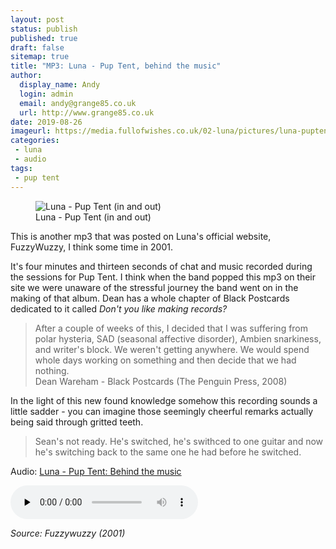```yaml
---
layout: post
status: publish
published: true
draft: false
sitemap: true
title: "MP3: Luna - Pup Tent, behind the music"
author:
  display_name: Andy
  login: admin
  email: andy@grange85.co.uk
  url: http://www.grange85.co.uk
date: 2019-08-26
imageurl: https://media.fullofwishes.co.uk/02-luna/pictures/luna-puptent-in-and-out.jpg
categories:
 - luna
 - audio
tags:
 - pup tent
---
```

<figure class="caption aligncenter"><img src="https://media.fullofwishes.co.uk/02-luna/pictures/luna-puptent-in-and-out.jpg" alt="Luna - Pup Tent (in and out)" /><figcaption class="caption-text">Luna - Pup Tent (in and out)</figcaption></figure>

This is another mp3 that was posted on Luna's official website, FuzzyWuzzy, I think some time in 2001. 

It's four minutes and thirteen seconds of chat and music recorded during the sessions for Pup Tent. I think when the band popped this mp3 on their site we were unaware of the stressful journey the band went on in the making of that album. Dean has a whole chapter of Black Postcards dedicated to it called _Don't you like making records?_

> After a couple of weeks of this, I decided that I was suffering from polar hysteria, SAD (seasonal affective disorder), Ambien snarkiness, and writer's block. We weren't getting anywhere. We would spend whole days working on something and then decide that we had nothing.  
> Dean Wareham - Black Postcards (The Penguin Press, 2008) 

In the light of this new found knowledge somehow this recording sounds a little sadder - you can imagine those seemingly cheerful remarks actually being said through gritted teeth.

> Sean's not ready. He's switched, he's swithced to one guitar and now he's switching back to the same one he had before he switched.

<div class="well">
  <p class="audio">Audio: <a href="https://media.fullofwishes.co.uk/02-luna/audio/luna-pup-tent-behind-the-music.mp3">Luna - Pup Tent: Behind the music</a></p>
  <audio controls="controls" preload="none" src="https://media.fullofwishes.co.uk/02-luna/audio/luna-pup-tent-behind-the-music.mp3"></audio>
  <p class="source small text-right"><em>Source: Fuzzywuzzy (2001)</em></p>
</div>
